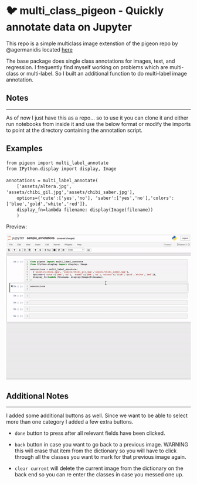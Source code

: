🐦 multi_class_pigeon - Quickly annotate data on Jupyter
========================

This repo is a simple multiclass image extenstion of the pigeon repo by
@agermanidis located [here](https://github.com/agermanidis/pigeon)

The base package does single class annotations for images, text, and regression. 
I frequently find myself working on problems which are multi-class or multi-label.
So I built an additional function to do multi-label image annotation.

## Notes
__________
As of now I just have this as a repo... so to use it you can clone it and either run notebooks from inside it and use the below format or modify the imports to point at the directory containing the annotation script.


Examples
-----
```
from pigeon import multi_label_annotate
from IPython.display import display, Image

annotations = multi_label_annotate(
    ['assets/altera.jpg', 'assets/chibi_gil.jpg','assets/chibi_saber.jpg'],
    options={'cute':['yes','no'], 'saber':['yes','no'],'colors':['blue','gold','white','red']},
    display_fn=lambda filename: display(Image(filename))
    )
```
Preview:

![alt text](/assets/sample_usage3.gif)

## Additional Notes
____
I added some additional buttons as well. Since we want to be able to select more than one category I added a few extra buttons.

- `done` button to press after all relevant fields have been clicked. 

- `back` button in case you want to go back to a previous image. WARNING this will erase that item from the dictionary so you will have to click through all the classes you want to mark for that previous image again. 

- `clear current` will delete the current image from the dictionary on the back end so you can re enter the classes in case you messed one up.
